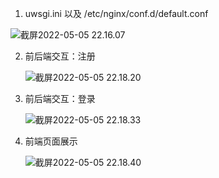 1.  uwsgi.ini 以及 /etc/nginx/conf.d/default.conf

![截屏2022-05-05 22.16.07](https://cdn.jsdelivr.net/gh/hjc-owo/hjc-owo.github.io@img/202205052219743.png)

2. 前后端交互：注册

   ![截屏2022-05-05 22.18.20](https://cdn.jsdelivr.net/gh/hjc-owo/hjc-owo.github.io@img/202205052219778.png)

3. 前后端交互：登录

   ![截屏2022-05-05 22.18.33](https://cdn.jsdelivr.net/gh/hjc-owo/hjc-owo.github.io@img/202205052219766.png)

4. 前端页面展示

   ![截屏2022-05-05 22.18.40](https://cdn.jsdelivr.net/gh/hjc-owo/hjc-owo.github.io@img/202205052219797.png)
